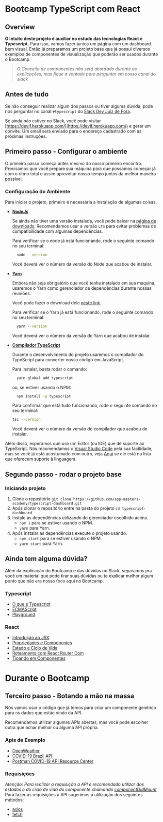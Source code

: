 # Bootcamp TypeScript com React

## Overview

**O intuito deste projeto é auxiliar no estudo das tecnologias React e Typescript.**
Para isso, vamos fazer juntos um página com um dashboard bem visual. Então já preparamos um projeto base que já possui diversos exemplos de componentes de visualização que poderão ser usados durante o Bootcamp. 

> _O Conceito de componentes não será abordado durante as explicações, mas fique a vontade para perguntar em nosso canal do slack_

## Antes de tudo

Se não conseguir realizar algum dos passos ou tiver alguma dúvida, pode nos perguntar no canal `#typescript` do [Slack Dev Juiz de Fora](http://devjf.slack.com/).

Se ainda não estiver no Slack, você pode visitar [https://devjf.herokuapp.com/](https://devjf.herokuapp.com/) e gerar um convite. Um email será enviado para o endereço cadastrado com as próximas instruções.

## Primeiro passo - Configurar o ambiente

O primeiro passo começa antes mesmo do nosso primeiro encontro. Precisamos que você prepare sua máquina para que possamos começar já com o ritmo total e assim aproveitar nosso tempo juntos da melhor maneira possível.

### Configuração do Ambiente

Para iniciar o projeto, primeiro é necessária a instalação de algumas coisas.

- [**NodeJs**](https://nodejs.org/en/)
  
  Se ainda não tiver uma versão instalada, você pode baixar na [página de downloads](https://nodejs.org/en/download/). Recomendamos usar a versão `LTS` para evitar problemas de compatibilidade com algumas dependências.
  
  Para verificar se o node já está funcionando, rode o seguinte comando no seu terminal:

  ```sh
    node --version
  ```

  Você deverá ver o número da versão do Node que acabou de instalar.

- [**Yarn**](https://classic.yarnpkg.com/en/)

  Embora não seja obrigatório que você tenha instalado em sua maquina, usaremos o Yarn como gerenciador de dependências durante nossas reuniões.

  Você pode fazer o download dele [neste link](https://classic.yarnpkg.com/en/docs/install).

  Para verificar se o Yarn já está funcionando, rode o seguinte comando no seu terminal:

  ```sh
    yarn --version
  ```

  Você deverá ver o número da versão do Yarn que acabou de instalar.

- [**Compilador TypeScript**](https://www.typescriptlang.org/)

  Durante o desenvolvimento do projeto usaremos o compilador do TypeScript para converter nosso código em JavaScript.
  
  Para instalar, basta rodar o comando:

  ```sh
    yarn global add typescript
  ```

  ou, se estiver usando o NPM:

  ```sh
    npm install -g typescript
  ```

  Para confirmar que está tudo funcionando, rode o seguinte comando no seu terminal:
  
  ```sh
  tsc --version
  ```

  Você deverá ver o número da versão do compilador que acabou de instalar.

Além disso, esperamos que use um Editor (ou IDE) que dê suporte ao TypeScript. Nós recomendamos o [Visual Studio Code](https://code.visualstudio.com/) pela sua facilidade, mas se você já está acostumado com outro, veja [Aqui](https://github.com/Microsoft/TypeScript/wiki/TypeScript-Editor-Support) se ele está na lista que oferecem suporte à linguagem.

## Segundo passo - rodar o projeto base

### Iniciando projeto

1. Clone o repositório `git clone https://github.com/app-masters-academy/typescript-dashboard.git`
1. Após clonar o repositório entre na pasta do projeto `cd typescript-dashboard`
1. Instale as dependências utilizando do gerenciador escolhido acima.
   - `npm i` para se estiver usando o NPM.
   - `yarn` para Yarn.
1. Após instalar as dependências execute o projeto usando:
   - `npm start` para se estiver usando o NPM.
   - `yarn start` para Yarn.

## Ainda tem alguma dúvida?

Além da explicação do Bootcamp e das dúvidas no Slack, separamos pra você um material que pode tirar suas dúvidas ou te explicar melhor algum ponto que não era nosso foco aqui no Bootcamp.

### Typescript

- [O que é Typescript](https://imasters.com.br/dotnet/net-o-que-e-typescript-e-quais-os-seus-beneficios)
- [ECMAScript](https://medium.com/trainingcenter/afinal-javascript-e-ecmascript-s%C3%A3o-a-mesma-coisa-498374abbc47)
- [Playground](https://www.typescriptlang.org/play)

### React

- [Introdução ao JSX](https://pt-br.reactjs.org/docs/introducing-jsx.html)
- [Propriedades e Componentes](https://pt-br.reactjs.org/docs/components-and-props.html)
- [Estado e Ciclo de Vida](https://pt-br.reactjs.org/docs/state-and-lifecycle.html)
- [Roteamento com React Router Dom](https://blog.rocketseat.com.br/paginacao-react-router/)
- [Tipando em Componentes](https://medium.com/@oieduardorabelo/react-e-typescript-o-dilema-defaultprops-4711e0e6f271)
  

# Durante o Bootcamp

## Terceiro passo - Botando a mão na massa

Nós vamos usar o código que já temos para criar um componente genérico para os dados que estão vindo da API.

Recomendamos utilizar algumas APIs abertas, mas você pode escolher outra que achar melhor ou alguma API própria.


### Apis de Exemplo

- [OpenWeather](https://openweathermap.org/api)
- [COVID-19 Brazil API](https://covid19-brazil-api-docs.now.sh/)
- [Postman COVID-19 API Resource Center](https://covid-19-apis.postman.com/)


### Requisições

_Atenção: Para realizar a requisição a API é recomendado utilizar dos estados e do ciclo de vida do componente chamando [componentDidMount](https://pt-br.reactjs.org/docs/state-and-lifecycle.html#adding-lifecycle-methods-to-a-class)_
Para fazer as requisições à API sugerimos a utilização dos seguintes métodos:
- [axios](https://github.com/axios/axios)
- [fetch](https://reactnative.dev/docs/network)
